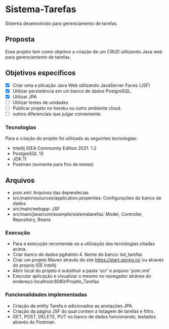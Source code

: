 # Sistema-Tarefas
Sistema desenvolvido para gerenciamento de tarefas.

## Proposta ## 
Esse projeto tem como objetivo a criação de um CRUD utilizando Java web para gerenciamento de tarefas.

## Objetivos especificos ##
- [x] Criar uma a plicação Java Web utilizando JavaServer Faces (JSF)
- [x] Utilizar persistência em um banco de dados PostgreSQL.
- [x] Utilizar JPA
- [ ] Utilizar testes de unidades
- [ ] Publicar projeto no heroku ou outro ambiente cloud.
- [ ] outros diferenciais que julgar conveniente.

### Tecnologias ### 
Para a criação do projeto foi utilizado as seguintes tecnologias:
- Intellij IDEA Community Edition 2021. 1.2
- PostgreSQL 13 
- JDK 11
- Postman (somente para fins de testes)

## Arquivos ##

- pom.xml: Arquivos das dependecias
- src/main/resources/application.properties: Configurações do banco de dados
- src/main/webapp: JSF
- src/main/java/com/example/sistematarefas: Model, Controller, Repository, Beans

### Execução ### 
- Para a execução recomenda-se a utilização das tecnologias citadas acima.
- Criar banco de dados pgAdmin 4. Nome do banco: bd_tarefas
- Criar um projeto Maven através do site https://start.spring.io/ ou através do proprio IDE Intellij 
- Abrir local do projeto e substituir a pasta 'scr' e arquivo 'pom.xml'
- Executar aplicação e visualizar o mesmo no navegador atráves do endereço localhost:8080/Projeto_Tarefas

### Funcionalidades implementadas ###
- Criação da entity Tarefa e adicionados as anotações JPA.
- Criação da página JSF do qual contem a listagem de tarefas e filtro.
- GET, POST, DELETE, PUT no banco de dados funcionando, testados através do Postman.
